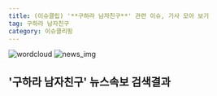 ```yaml
---
title: (이슈클립) '**구하라 남자친구**' 관련 이슈, 기사 모아 보기
tag: 구하라 남자친구
category: 이슈클리핑
---
```

![wordcloud](https://s3.ap-northeast-2.amazonaws.com/lyrics101-wordcloud/2018-09-14-1536918906.png)
![news_img](https://user-images.githubusercontent.com/42597476/44507050-1206f400-a6e4-11e8-8d98-7ffbfebb353f.png)
## **'**구하라 남자친구**'** 뉴스속보 검색결과

